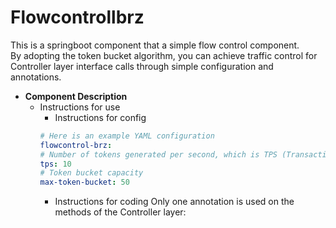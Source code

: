 # Flowcontrollbrz
This is a springboot component that a simple flow control component.<br>
By adopting the token bucket algorithm, you can achieve traffic control for Controller layer interface calls through simple configuration and annotations.<br>

- __Component Description__
  - Instructions for use
    - Instructions for config
    ```yml
    # Here is an example YAML configuration
    flowcontrol-brz:
    # Number of tokens generated per second, which is TPS (Transactions Per Second).
    tps: 10
    # Token bucket capacity
    max-token-bucket: 50
    ```
    - Instructions for coding
    Only one annotation is used on the methods of the Controller layer:<br>
